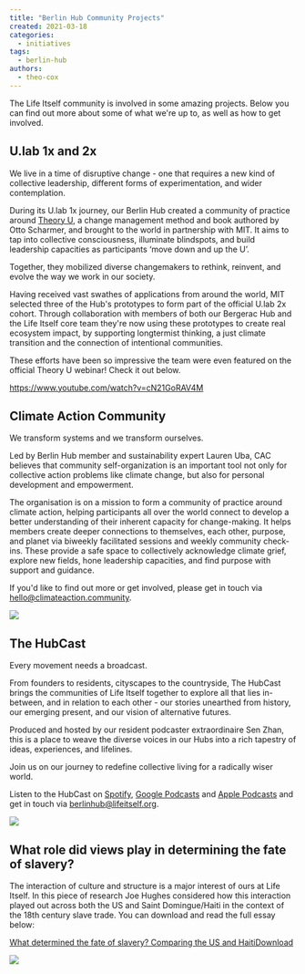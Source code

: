 ```yaml
---
title: "Berlin Hub Community Projects"
created: 2021-03-18
categories: 
  - initiatives
tags: 
  - berlin-hub
authors: 
  - theo-cox
---
```


The Life Itself community is involved in some amazing projects. Below you can find out more about some of what we're up to, as well as how to get involved.

## U.lab 1x and 2x

We live in a time of disruptive change - one that requires a new kind of collective leadership, different forms of experimentation, and wider contemplation. 

During its U.lab 1x journey, our Berlin Hub created a community of practice around [Theory U](https://www.presencing.org/aboutus/theory-u), a change management method and book authored by Otto Scharmer, and brought to the world in partnership with MIT. It aims to tap into collective consciousness, illuminate blindspots, and build leadership capacities as participants ‘move down and up the U’. 

Together, they mobilized diverse changemakers to rethink, reinvent, and evolve the way we work in our society. 

Having received vast swathes of applications from around the world, MIT selected three of the Hub's prototypes to form part of the official U.lab 2x cohort. Through collaboration with members of both our Bergerac Hub and the Life Itself core team they're now using these prototypes to create real ecosystem impact, by supporting longtermist thinking, a just climate transition and the connection of intentional communities.

These efforts have been so impressive the team were even featured on the official Theory U webinar! Check it out below.

https://www.youtube.com/watch?v=cN21GoRAV4M

## Climate Action Community

We transform systems and we transform ourselves.

Led by Berlin Hub member and sustainability expert Lauren Uba, CAC believes that community self-organization is an important tool not only for collective action problems like climate change, but also for personal development and empowerment.

The organisation is on a mission to form a community of practice around climate action, helping participants all over the world connect to develop a better understanding of their inherent capacity for change-making. It helps members create deeper connections to themselves, each other, purpose, and planet via biweekly facilitated sessions and weekly community check-ins. These provide a safe space to collectively acknowledge climate grief, explore new fields, hone leadership capacities, and find purpose with support and guidance.

If you'd like to find out more or get involved, please get in touch via [hello@climateaction.community](mailto:hello@climateaction.community).

![](/assets/images/cac-logo-blue.png)

## The HubCast

Every movement needs a broadcast.

From founders to residents, cityscapes to the countryside, The HubCast brings the communities of Life Itself together to explore all that lies in-between, and in relation to each other - our stories unearthed from history, our emerging present, and our vision of alternative futures.

Produced and hosted by our resident podcaster extraordinaire Sen Zhan, this is a place to weave the diverse voices in our Hubs into a rich tapestry of ideas, experiences, and lifelines.

Join us on our journey to redefine collective living for a radically wiser world.

Listen to the HubCast on [Spotify](https://open.spotify.com/show/5ExBgcxpOyQEQOe9tXB0IE?si=YfyF_dyNSnKHultA5U4dGQ), [Google Podcasts](https://podcasts.google.com/feed/aHR0cHM6Ly93d3cuc3ByZWFrZXIuY29tL3Nob3cvNDc0MTE5Ni9lcGlzb2Rlcy9mZWVk) and [Apple Podcasts](https://podcasts.apple.com/us/podcast/hubcast/id1548190164?uo=4) and get in touch via [berlinhub@lifeitself.org](mailto:berlinhub@lifeitself.org).

![](/assets/images/HubCast-Logo.png)

## What role did views play in determining the fate of slavery?

The interaction of culture and structure is a major interest of ours at Life Itself. In this piece of research Joe Hughes considered how this interaction played out across both the US and Saint Domingue/Haiti in the context of the 18th century slave trade. You can download and read the full essay below:

[What determined the fate of slavery? Comparing the US and Haiti](/assets/What-determined-the-fate-of-slavery-comparing-the-US-and-Haiti-1.pdf)[Download](/assets/What-determined-the-fate-of-slavery-comparing-the-US-and-Haiti-1.pdf)

![](/assets/images/360_F_171263068_RKcRfXvb94C9eiMAhlQhvaxiaLIaII4Z.png)

